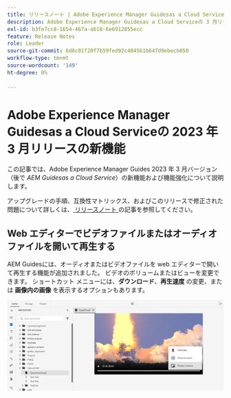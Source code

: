 ```yaml
---
title: リリースノート | Adobe Experience Manager Guidesas a Cloud Service、2023 年 3 月リリース
description: Adobe Experience Manager Guidesas a Cloud Serviceの 3 月リリース
exl-id: b3fe7cc8-1654-467a-ab18-6e6912855ecc
feature: Release Notes
role: Leader
source-git-commit: 6d8c01f20f7b59fed92c404561b647d9ebecb050
workflow-type: tm+mt
source-wordcount: '149'
ht-degree: 0%

---
```



# Adobe Experience Manager Guidesas a Cloud Serviceの 2023 年 3 月リリースの新機能

この記事では、Adobe Experience Manager Guides 2023 年 3 月バージョン（後で *AEM Guidesas a Cloud Service*）の新機能および機能強化について説明します。

アップグレードの手順、互換性マトリックス、およびこのリリースで修正された問題について詳しくは、[ リリースノート ](release-notes-2023-3-0.md) の記事を参照してください。


## Web エディターでビデオファイルまたはオーディオファイルを開いて再生する

AEM Guidesには、オーディオまたはビデオファイルを web エディターで開いて再生する機能が追加されました。 ビデオのボリュームまたはビューを変更できます。 ショートカット メニューには、**ダウンロード**、**再生速度** の変更、または **画像内の画像** を表示するオプションもあります。

<img src="assets/video-web-editor.png" alt="動画を再生" width="600">

